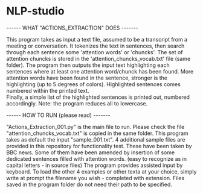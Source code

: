# NLP-studio


------ WHAT "ACTIONS_EXTRACTION" DOES -------

This program takes as input a text file, assumed to be a transcript from a meeting or conversation.
It tokenizes the text in sentences, then search through each sentence some 'attention words' or 'chuncks'.
The set of attention chuncks is stored in the 'attention_chuncks_vocab.txt' file (same folder).
The program then outputs the input text highlighting each sentences where at least one attention word/chunck has been found.
More attention words have been found in the sentence, stronger is the highlighting (up to 5 degrees of colors).
Highlighted sentences comes numbered within the printed text.   
Finally, a simple list of the highlighted sentences is printed out, numbered accordingly. 
Note: the program reduces all to lowercase.


------ HOW TO RUN (please read) -------

"Actions_Extraction_001.py" is the main file to run.
Please check the file "attention_chuncks_vocab.txt" is copied in the same folder.
This program takes as default the input "sample_001.txt".
4 additional sample files are provided in this repository for functionality test. These have been taken by BBC news. Some of them have been amended by insertion of some dedicated sentences filled with attention words. (easy to recognize as in capital letters - in source files) 
The program provides assisted input by keyboard.
To load the other 4 examples or other texta at your choice, simply write at prompt the filename you wish - completed with extension. 
Files saved in the program folder do not need their path to be specified. 

